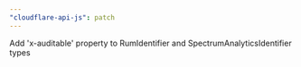 ```yaml
---
"cloudflare-api-js": patch
---
```


Add 'x-auditable' property to RumIdentifier and SpectrumAnalyticsIdentifier types